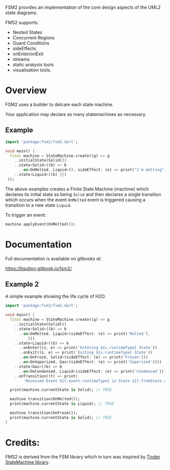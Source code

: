 
FSM2 provides an implementation of the core design aspects of the UML2 state diagrams.

FMS2 supports:
* Nested States
* Concurrent Regions
* Guard Conditions
* sideEffects
* onEnter/onExit
* streams
* static analysis tools
* visualisation tools.


# Overview
FSM2 uses a builder to delcare each state machine.

Your application may declare as many statemachines as necessary.

## Example

```dart
import 'package:fsm2/fsm2.dart';

void main() {
  final machine = StateMachine.create((g) => g
    ..initialState(Solid())
    ..state<Solid>((b) => b
      ..on<OnMelted, Liquid>(), sideEffect: (e) => print("I'm melting"))
    ..state<Liquid>((b) {})
 ));

```

The above examples creates a Finite State Machine (machine) which declares its initial state as being `Solid` and then declares a single
transition which occurs when the event `OnMelted` event is triggered causing a transition to a new state `Liquid`.

To trigger an event:

```dart
machine.applyEvent(OnMelted());
```

# Documentation
Full documentation is available on gitbooks at:

https://bsutton.gitbook.io/fsm2/



## Example 2
A simple example showing the life cycle of H2O.


```dart
import 'package:fsm2/fsm2.dart';

void main() {
  final machine = StateMachine.create((g) => g
    ..initialState(Solid())
    ..state<Solid>((b) => b
      ..on<OnMelted, Liquid>(sideEffect: (e) => print('Melted'),
          )))
    ..state<Liquid>((b) => b
      ..onEnter((s, e) => print('Entering ${s.runtimeType} State'))
      ..onExit((s, e) => print('Exiting ${s.runtimeType} State'))
      ..on<OnFroze, Solid>(sideEffect: (e) => print('Frozen')))
      ..on<OnVaporized, Gas>(sideEffect: (e) => print('Vaporized'))))
    ..state<Gas>((b) => b
      ..on<OnCondensed, Liquid>(sideEffect: (e) => print('Condensed'))))
    ..onTransition((t) => print(
        'Received Event ${t.event.runtimeType} in State ${t.fromState.runtimeType} transitioning to State ${t.toState.runtimeType}')));

  print(machine.currentState is Solid); // TRUE

  machine.transition(OnMelted());
  print(machine.currentState is Liquid); // TRUE

  machine.transition(OnFroze());
  print(machine.currentState is Solid); // TRUE
}

```

# Credits:

FMS2 is derived from the FSM library which in turn was inspired by [Tinder StateMachine library](https://github.com/Tinder/StateMachine).